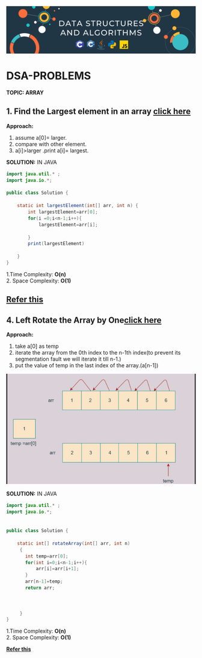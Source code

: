 <img src="dsa logo.png"/>


# DSA-PROBLEMS

**TOPIC: ARRAY**

## 1. Find the Largest element in an array [click here](https://www.naukri.com/code360/problems/largest-element-in-the-array-largest-element-in-the-array_5026279?utm_source=youtube&utm_medium=affiliate&utm_campaign=striver_Arrayproblems)
**Approach:**
1. assume a[0]= larger.
2. compare with other element.
3. a[i]>larger .print a[i]= largest.
  
**SOLUTION:** IN JAVA
```java
import java.util.* ;
import java.io.*; 

public class Solution {

    static int largestElement(int[] arr, int n) {
        int largestElement=arr[0];
        for(i =0;i<n-1;i++){
            largestElement=arr[i];

        }
        print(largestElement)

    }
}
```

1.Time Complexity:  **O(n)** <br/>
2. Space Complexity:  **O(1)**

[**Refer this**](https://youtu.be/37E9ckMDdTk?si=wHRlktwzjngsqNuk)
--
## 4. Left Rotate the Array by One[click here](https://www.naukri.com/code360/problems/left-rotate-an-array-by-one_5026278?utm_source=youtube&utm_medium=affiliate&utm_campaign=striver_Arrayproblems&leftPanelTabValue=SUBMISSION)
**Approach:**
1. take a[0] as temp
2. iterate the array from the 0th index to the n-1th index(to prevent its segmentation fault we will iterate it till n-1.)
3. put the value of temp  in the last index of the array.(a[n-1])
<img src="movearrayby1.png"/>

**SOLUTION:** IN JAVA
```java
import java.util.* ;
import java.io.*; 


public class Solution {

    static int[] rotateArray(int[] arr, int n)
     {
       int temp=arr[0];
       for(int i=0;i<n-1;i++){
           arr[i]=arr[i+1];
       }
       arr[n-1]=temp;
       return arr;

    
  
     }
}
```

1.Time Complexity:  **O(n)** <br/>
2. Space Complexity:  **O(1)**

[**Refer this**](https://youtu.be/wvcQg43_V8U?si=FZ6ZdKo2Kyw7alht)



